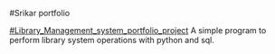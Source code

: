 #Srikar portfolio

[#Library_Management_system_portfolio_project](http://sguntuku.github.io/)
A simple program to perform library system operations with python and sql.
